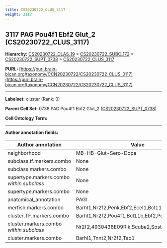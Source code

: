 ```yaml
---
title: CS20230722_CLUS_3117
weight: 3117
---
```

## 3117 PAG Pou4f1 Ebf2 Glut_2 (CS20230722_CLUS_3117)
<b>Hierarchy: </b>
[CS20230722_CLAS_19](../CS20230722_CLAS_19) >
[CS20230722_SUBC_172](../CS20230722_SUBC_172) >
[CS20230722_SUPT_0738](../CS20230722_SUPT_0738) >
[CS20230722_CLUS_3117](../CS20230722_CLUS_3117)

**PURL:** [https://purl.brain-bican.org/taxonomy/CCN20230722/CS20230722_CLUS_3117](https://purl.brain-bican.org/taxonomy/CCN20230722/CS20230722_CLUS_3117)

---


**Labelset:** cluster (Rank: 0)

**Parent Cell Set:** 0738 PAG Pou4f1 Ebf2 Glut_2 ([CS20230722_SUPT_0738](../CS20230722_SUPT_0738))



**Cell Ontology Term:** 

[MARKER GENES.]: #


---

[TRANSFERRED ANNOTATIONS.]: #


[AUTHOR ANNOTATION FIELDS.]: #


**Author annotation fields:**

| Author annotation | Value |
|-------------------|-------|
|neighborhood|MB-HB-Glut-Sero-Dopa|
|subclass.tf.markers.combo|None|
|subclass.markers.combo|None|
|supertype.markers.combo _within subclass_|None|
|supertype.markers.combo|None|
|anatomical_annotation|PAGl|
|merfish.markers.combo|Barhl1,Nr2f2,Penk,Ebf2,Ecel1,Bcl11b,Chrm2,Unc5d|
|cluster.TF.markers.combo|Barhl1,Nr2f2,Pou4f1,Bcl11b,Ebf2,Pou6f2|
|cluster.markers.combo _within subclass_|Nr2f2,4930438E09Rik,Scube2,Sostdc1|
|cluster.markers.combo|Barhl1,Tnnt2,Nr2f2,Tac1|
